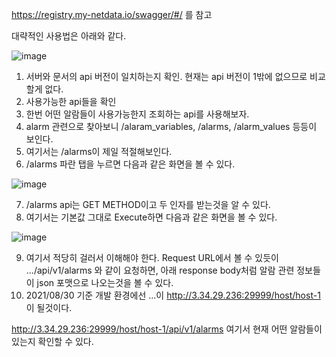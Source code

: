 https://registry.my-netdata.io/swagger/#/ 를 참고

대략적인 사용법은 아래와 같다.


![image](https://user-images.githubusercontent.com/19762154/131267547-18f2b6ee-c33f-4ccc-b533-12823f7f44fa.png)

1. 서버와 문서의 api 버전이 일치하는지 확인. 현재는 api 버전이 1밖에 없으므로 비교할게 없다.
2. 사용가능한 api들을 확인
3. 한번 어떤 알람들이 사용가능한지 조회하는 api를 사용해보자.
4. alarm 관련으로 찾아보니 /alaram_variables, /alarms, /alarm_values 등등이 보인다.
5. 여기서는 /alarms이 제일 적절해보인다.
6. /alarms 파란 탭을 누르면 다음과 같은 화면을 볼 수 있다.

![image](https://user-images.githubusercontent.com/19762154/131267595-babf164d-e863-4063-92e0-41bdd29e1c05.png)

7. /alarms api는 GET METHOD이고 두 인자를 받는것을 알 수 있다.
8. 여기서는 기본값 그대로 Execute하면 다음과 같은 화면을 볼 수 있다.

![image](https://user-images.githubusercontent.com/19762154/131267615-ea1f13b0-534b-4300-ac5d-08b7be0290f3.png)

9. 여기서 적당히 걸러서 이해해야 한다. Request URL에서 볼 수 있듯이 .../api/v1/alarms 와 같이 요청하면, 아래 response body처럼
알람 관련 정보들이 json 포맷으로 나오는것을 볼 수 있다.
10. 2021/08/30 기준 개발 환경에선 ...이 http://3.34.29.236:29999/host/host-1 이 될것이다.



http://3.34.29.236:29999/host/host-1/api/v1/alarms 
여기서 현재 어떤 알람들이 있는지 확인할 수 있다.

